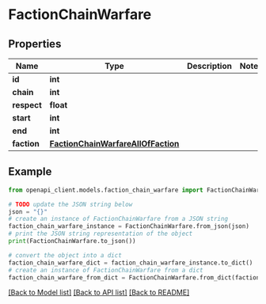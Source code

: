 # FactionChainWarfare


## Properties

Name | Type | Description | Notes
------------ | ------------- | ------------- | -------------
**id** | **int** |  | 
**chain** | **int** |  | 
**respect** | **float** |  | 
**start** | **int** |  | 
**end** | **int** |  | 
**faction** | [**FactionChainWarfareAllOfFaction**](FactionChainWarfareAllOfFaction.md) |  | 

## Example

```python
from openapi_client.models.faction_chain_warfare import FactionChainWarfare

# TODO update the JSON string below
json = "{}"
# create an instance of FactionChainWarfare from a JSON string
faction_chain_warfare_instance = FactionChainWarfare.from_json(json)
# print the JSON string representation of the object
print(FactionChainWarfare.to_json())

# convert the object into a dict
faction_chain_warfare_dict = faction_chain_warfare_instance.to_dict()
# create an instance of FactionChainWarfare from a dict
faction_chain_warfare_from_dict = FactionChainWarfare.from_dict(faction_chain_warfare_dict)
```
[[Back to Model list]](../README.md#documentation-for-models) [[Back to API list]](../README.md#documentation-for-api-endpoints) [[Back to README]](../README.md)


